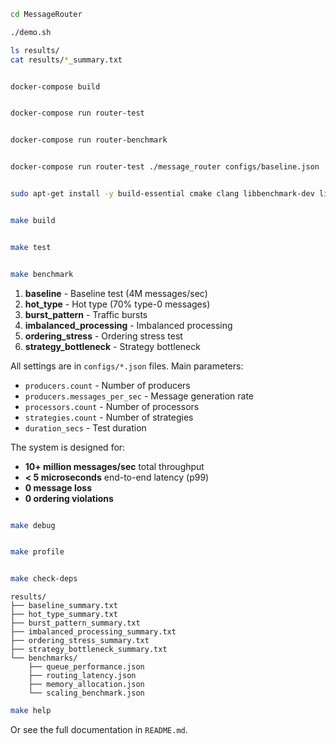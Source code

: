 




```bash
cd MessageRouter
```


```bash
./demo.sh
```


```bash
ls results/
cat results/*_summary.txt
```




```bash

docker-compose build


docker-compose run router-test


docker-compose run router-benchmark


docker-compose run router-test ./message_router configs/baseline.json
```


```bash

sudo apt-get install -y build-essential cmake clang libbenchmark-dev libjsoncpp-dev


make build


make test


make benchmark
```



1. **baseline** - Baseline test (4M messages/sec)
2. **hot_type** - Hot type (70% type-0 messages)
3. **burst_pattern** - Traffic bursts
4. **imbalanced_processing** - Imbalanced processing
5. **ordering_stress** - Ordering stress test
6. **strategy_bottleneck** - Strategy bottleneck



All settings are in `configs/*.json` files. Main parameters:

- `producers.count` - Number of producers
- `producers.messages_per_sec` - Message generation rate
- `processors.count` - Number of processors
- `strategies.count` - Number of strategies
- `duration_secs` - Test duration



The system is designed for:
- **10+ million messages/sec** total throughput
- **< 5 microseconds** end-to-end latency (p99)
- **0 message loss**
- **0 ordering violations**



```bash

make debug


make profile


make check-deps
```



```
results/
├── baseline_summary.txt
├── hot_type_summary.txt
├── burst_pattern_summary.txt
├── imbalanced_processing_summary.txt
├── ordering_stress_summary.txt
├── strategy_bottleneck_summary.txt
└── benchmarks/
    ├── queue_performance.json
    ├── routing_latency.json
    ├── memory_allocation.json
    └── scaling_benchmark.json
```



```bash
make help
```

Or see the full documentation in `README.md`.
